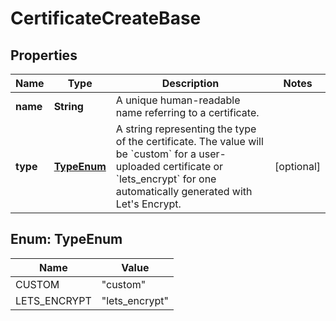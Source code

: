 

# CertificateCreateBase


## Properties

| Name | Type | Description | Notes |
|------------ | ------------- | ------------- | -------------|
|**name** | **String** | A unique human-readable name referring to a certificate. |  |
|**type** | [**TypeEnum**](#TypeEnum) | A string representing the type of the certificate. The value will be &#x60;custom&#x60; for a user-uploaded certificate or &#x60;lets_encrypt&#x60; for one automatically generated with Let&#39;s Encrypt. |  [optional] |



## Enum: TypeEnum

| Name | Value |
|---- | -----|
| CUSTOM | &quot;custom&quot; |
| LETS_ENCRYPT | &quot;lets_encrypt&quot; |



